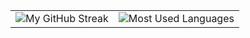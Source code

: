 <div align="center">
 <table>
  <tr>
    <td>
      <img src="https://streak-stats.demolab.com/?user=Sthuthi11&theme=dark&hide_border=true" alt="My GitHub Streak" />
    </td>
    <td> 
      <img src="https://github-readme-stats.vercel.app/api/top-langs/?username=Sthuthi11&hide=html&hide_border=true&layout=compact&langs_count=8&theme=dark" alt="Most Used Languages">
    </td>
  </tr>
 </table>
</div>

